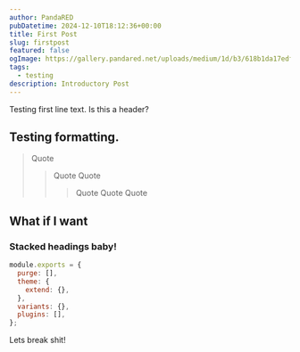```yaml
---
author: PandaRED
pubDatetime: 2024-12-10T18:12:36+00:00
title: First Post
slug: firstpost
featured: false
ogImage: https://gallery.pandared.net/uploads/medium/1d/b3/618b1da17edff504c77707caa7f7.jpg
tags:
  - testing
description: Introductory Post
---
```


Testing first line text. Is this a header? 

## Testing formatting. 

>Quote
> > Quote Quote
> > > Quote Quote Quote

## What if I want
### Stacked headings baby! 

```js
module.exports = {
  purge: [],
  theme: {
    extend: {},
  },
  variants: {},
  plugins: [],
};
```

Lets break shit! 